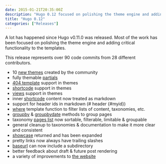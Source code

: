 ```yaml
---
date: 2015-01-21T20:35:00Z
description: "Hugo 0.12 focused on polishing the theme engine and adding critical functionality to the templates."
title: "Hugo 0.12"
categories: ["Releases"]
---
```


A lot has happened since Hugo v0.11.0 was released. Most of the work has been
focused on polishing the theme engine and adding critical functionality to the
templates.

This release represents over 90 code commits from 28 different contributors.

- 10 [new themes](https://github.com/spf13/hugoThemes) created by the community
- fully themable [partials](/templates/partials/)
- [404 template](/templates/404/) support in themes
- [shortcode](/extras/shortcodes/) support in themes
- [views](/templates/views/) support in themes
- inner [shortcode](/extras/shortcodes/) content now treated as markdown
- support for header ids in markdown (# header {#myid})
- [where](/functions/where/) template function to filter lists of content, taxonomies, etc.
- [groupby](/templates/list) & [groupbydate](/templates/list) methods to group pages
- taxonomy [pages list](/taxonomies/methods/) now sortable, filterable, limitable & groupable
- general cleanup to taxonomies & documentation to make it more clear and consistent
- [showcase](/showcase/) returned and has been expanded
- pretty links now always have trailing slashes
- [baseurl](/overview/configuration/) can now include a subdirectory
- better feedback about draft & future post rendering
- a variety of improvements to [the website](/)
